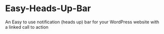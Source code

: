 Easy-Heads-Up-Bar
=================

An Easy to use notification (heads up) bar for your WordPress website with a linked call to action
